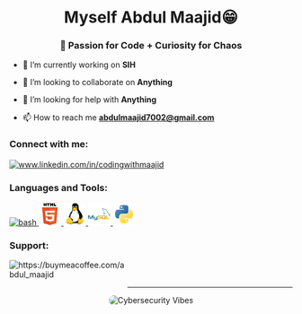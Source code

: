 <h1 align="center">Myself Abdul Maajid😁</h1>
<h3 align="center">🧬 Passion for Code + Curiosity for Chaos</h3>

- 🔭 I’m currently working on **SIH**

- 👯 I’m looking to collaborate on **Anything**

- 🤝 I’m looking for help with **Anything**

- 📫 How to reach me **abdulmaajid7002@gmail.com**

<h3 align="left">Connect with me:</h3>
<p align="left">
<a href="https://linkedin.com/in/www.linkedin.com/in/codingwithmaajid" target="blank"><img align="center" src="https://raw.githubusercontent.com/rahuldkjain/github-profile-readme-generator/master/src/images/icons/Social/linked-in-alt.svg" alt="www.linkedin.com/in/codingwithmaajid" height="30" width="40" /></a>
</p>

<h3 align="left">Languages and Tools:</h3>
<p align="left"> <a href="https://www.gnu.org/software/bash/" target="_blank" rel="noreferrer"> <img src="https://www.vectorlogo.zone/logos/gnu_bash/gnu_bash-icon.svg" alt="bash" width="40" height="40"/> </a> <a href="https://www.w3.org/html/" target="_blank" rel="noreferrer"> <img src="https://raw.githubusercontent.com/devicons/devicon/master/icons/html5/html5-original-wordmark.svg" alt="html5" width="40" height="40"/> </a> <a href="https://www.linux.org/" target="_blank" rel="noreferrer"> <img src="https://raw.githubusercontent.com/devicons/devicon/master/icons/linux/linux-original.svg" alt="linux" width="40" height="40"/> </a> <a href="https://www.mysql.com/" target="_blank" rel="noreferrer"> <img src="https://raw.githubusercontent.com/devicons/devicon/master/icons/mysql/mysql-original-wordmark.svg" alt="mysql" width="40" height="40"/> </a> <a href="https://www.python.org" target="_blank" rel="noreferrer"> <img src="https://raw.githubusercontent.com/devicons/devicon/master/icons/python/python-original.svg" alt="python" width="40" height="40"/> </a> </p>

<h3 align="left">Support:</h3>
<p><a href="https://www.buymeacoffee.com/https://buymeacoffee.com/abdul_maajid"> <img align="left" src="https://cdn.buymeacoffee.com/buttons/v2/default-yellow.png" height="50" width="210" alt="https://buymeacoffee.com/abdul_maajid" /></a></p><br><br>

<hr>
<p align="center">
  <img src="https://media.giphy.com/media/v1.Y2lkPTc5MGI3NjExZWZ6OXdpN2RxaDk4dW8ydDdndmcxamIweHN4NTk0NTdybmM2OHNqciZlcD12MV9naWZzX3NlYXJjaCZjdD1n/o0vwzuFwCGAFO/giphy.gif"
       alt="Cybersecurity Vibes" 
       width="600" 
       style="border-radius:10px;"/>
</p>
